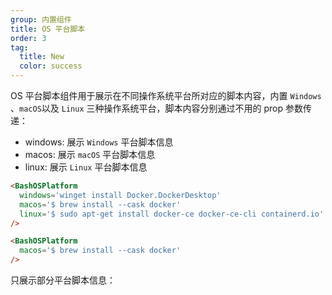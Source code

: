 ```yaml
---
group: 内置组件
title: OS 平台脚本
order: 3
tag:
  title: New
  color: success
---
```


OS 平台脚本组件用于展示在不同操作系统平台所对应的脚本内容，内置 `Windows` 、`macOS`以及 `Linux` 三种操作系统平台，脚本内容分别通过不用的 prop 参数传递：

- windows: 展示 `Windows` 平台脚本信息
- macos: 展示 `macOS` 平台脚本信息
- linux: 展示 `Linux` 平台脚本信息

```md
<BashOSPlatform 
  windows='winget install Docker.DockerDesktop' 
  macos='$ brew install --cask docker' 
  linux='$ sudo apt-get install docker-ce docker-ce-cli containerd.io' 
/>
```

<BashOSPlatform 
  windows='winget install Docker.DockerDesktop' 
  macos='$ brew install --cask docker' 
  linux='$ sudo apt-get install docker-ce docker-ce-cli containerd.io' 
/>

```md
<BashOSPlatform 
  macos='$ brew install --cask docker' 
/>
```

只展示部分平台脚本信息：
<BashOSPlatform 
  macos='$ brew install --cask docker' 
/>
